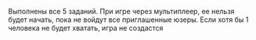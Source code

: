 Выполнены все 5 заданий.
При игре через мультиплеер, ее нельзя будет начать, пока не войдут все приглашенные юзеры. Если хотя бы 1 человека не будет хватать, игра не создастся
